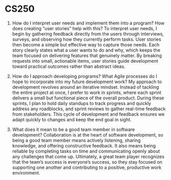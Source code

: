 # CS250
1. How do I interpret user needs and implement them into a program? How does creating “user stories” help with this?
   To interpret user needs, I begin by gathering feedback directly from the users through interviews, surveys, and observing how they currently perform tasks. User stories then become a simple but effective way to capture those needs. Each story clearly states what a user wants to do and why, which keeps the team focused on delivering features that genuinely matter. By breaking requests into small, actionable items, user stories guide development toward practical outcomes rather than abstract ideas.

2. How do I approach developing programs? What Agile processes do I hope to incorporate into my future development work?
   My approach to development revolves around an iterative mindset. Instead of tackling the entire project at once, I prefer to work in sprints, where each sprint delivers a small but functional piece of the overall product. During these sprints, I plan to hold daily standups to track progress and quickly address any roadblocks, and sprint reviews to gather real-time feedback from stakeholders. This cycle of development and feedback ensures we adapt quickly to changes and keep the end goal in sight.

3. What does it mean to be a good team member in software development?
   Collaboration is at the heart of software development, so being a good team member means actively listening, sharing knowledge, and offering constructive feedback. It also means being reliable by completing tasks on time and communicating openly about any challenges that come up. Ultimately, a great team player recognizes that the team’s success is everyone’s success, so they stay focused on supporting one another and contributing to a positive, productive work environment.
